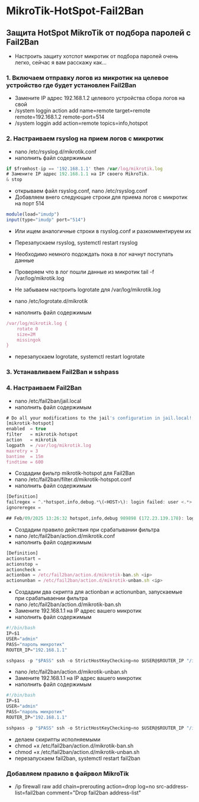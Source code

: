 # MikroTik-HotSpot-Fail2Ban

## Защита HotSpot MikroTik от подбора паролей с Fail2Ban
- Настроить защиту хотспот микротик от подбора паролей очень легко, сейчас я вам расскажу как...

### 1. Включаем отправку логов из микротик на целевое устройство где будет установлен Fail2Ban
  * Замените IP адрес 192.168.1.2 целевого устройства сбора логов на свой
  * /system loggin action add name=remote target=remote remote=192.168.1.2 remote-port=514
  * /system loggin add action=remote topics=info,hotspot
### 2. Настраиваем rsyslog на прием логов с микротик
  * nano /etc/rsyslog.d/mikrotik.conf
  * наполнить файл содержимым

```js
if $fromhost-ip == '192.168.1.1' then /var/log/mikrotik.log
# Замените IP адрес 192.168.1.1 на IP своего MikroTik.
& stop
```
  * открываем файл rsyslog.conf, nano /etc/rsyslog.conf
  * Добавляем внего следующие строки для приема логов с микротик на порт 514
```js
module(load="imudp")
input(type="imudp" port="514")
```
  * Или ищем аналогичные строки в rsyslog.conf и разкомментируем их    
  * Перезапускаем rsyslog, systemctl restart rsyslog
  * Необходимо немного подождать пока в лог начнут поступать данные
  * Проверяем что в лог пошли данные из микротик tail -f /var/log/mikrotik.log
  
  * Не забываем настроить logrotate для /var/log/mikrotik.log
  * nano /etc/logrotate.d/mikrotik
  * наполнить файл содержимым
```js
/var/log/mikrotik.log {
    rotate 0
    size=2M
    missingok
}
```
* перезапускаем logrotate, systemctl restart logrotate

### 3. Устанавливаем Fail2Ban и sshpass 
### 4. Настраиваем Fail2Ban
  * nano /etc/fail2ban/jail.local
  * наполнить файл содержимым

```js
# Do all your modifications to the jail's configuration in jail.local!
[mikrotik-hotspot]
enabled  = true
filter   = mikrotik-hotspot
action   = mikrotik
logpath  = /var/log/mikrotik.log
maxretry = 3
bantime  = 15m
findtime = 600
```
* Создадим фильтр mikrotik-hotspot для Fail2Ban
* nano /etc/fail2ban/filter.d/mikrotik-hotspot.conf
* наполнить файл содержимым

```js
[Definition]
failregex = ^.*hotspot,info,debug.*\(<HOST>\): login failed: user <.*> not found.*$
ignoreregex =

## Feb/09/2025 13:26:32 hotspot,info,debug 989898 (172.23.139.178): login failed: user <989898> not found
```
* Создадим правило действия при срабатывании фильтра
* nano /etc/fail2ban/action.d/mikrotik.conf
* наполнить файл содержимым

```js
[Definition]
actionstart =
actionstop =
actioncheck =
actionban = /etc/fail2ban/action.d/mikrotik-ban.sh <ip>
actionunban = /etc/fail2ban/action.d/mikrotik-unban.sh <ip>
```

* Создадим два скрипта для actionban и actionunban, запускаемые при срабатываении фильтра
* nano /etc/fail2ban/action.d/mikrotik-ban.sh
* Замените 192.168.1.1 на IP адрес вашего микротик
* наполнить файл содержимым

```js
#!/bin/bash
IP=$1
USER="admin"
PASS="пароль микротик"
ROUTER_IP="192.168.1.1"

sshpass -p "$PASS" ssh -o StrictHostKeyChecking=no $USER@$ROUTER_IP "/ip firewall address-list add address=$IP list=fail2ban"
```
* nano /etc/fail2ban/action.d/mikrotik-unban.sh
* Замените 192.168.1.1 на IP адрес вашего микротик
* наполнить файл содержимым

```js
#!/bin/bash
IP=$1
USER="admin"
PASS="пароль микротик"
ROUTER_IP="192.168.1.1"

sshpass -p "$PASS" ssh -o StrictHostKeyChecking=no $USER@$ROUTER_IP "/ip firewall address-list remove [find address=$IP list=fail2ban]"
```
* делаем скирипты исполняемыми
* chmod +x /etc/fail2ban/action.d/mikrotik-ban.sh
* chmod +x /etc/fail2ban/action.d/mikrotik-unban.sh
* перезапускаем fail2ban, systemctl restart fail2ban

### Добавляем правило в файрвол MikroTik
* /ip firewall raw add chain=prerouting action=drop log=no src-address-list=fail2ban comment="Drop fail2ban address-list" 


